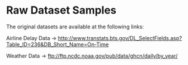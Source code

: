 # Raw Dataset Samples

The original datasets are available at the following links:

Airline Delay Data -> http://www.transtats.bts.gov/DL_SelectFields.asp?Table_ID=236&DB_Short_Name=On-Time

Weather Data -> ftp://ftp.ncdc.noaa.gov/pub/data/ghcn/daily/by_year/
